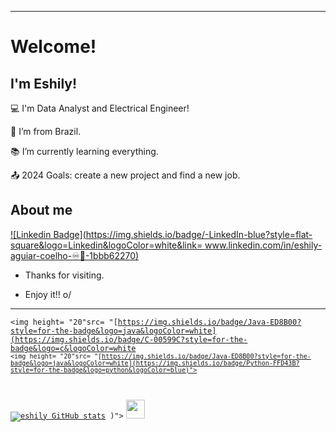 ----------------------------------------------------------------------------

# Welcome!

 

## I'm Eshily!

 

:computer: I'm Data Analyst and Electrical Engineer!

:house_with_garden: I’m from Brazil.

:books: I’m currently learning everything.

:outbox_tray: 2024 Goals: create a new project and find a new job.

 

## About me


[![Linkedin Badge](https://img.shields.io/badge/-LinkedIn-blue?style=flat-square&logo=Linkedin&logoColor=white&link=  www.linkedin.com/in/eshily-aguiar-coelho-♾️🌻-1bbb62270)]( www.linkedin.com/in/eshily-aguiar-coelho-♾️🌻-1bbb62270)

- Thanks for visiting.

- Enjoy it!! o/

----------------------------------------------------------------------------------
<code><img height= "20"src= "[https://img.shields.io/badge/Java-ED8B00?style=for-the-badge&logo=java&logoColor=white](https://img.shields.io/badge/C-00599C?style=for-the-badge&logo=c&logoColor=white
<code><img height= "20"src= "[https://img.shields.io/badge/Java-ED8B00?style=for-the-badge&logo=java&logoColor=white](https://img.shields.io/badge/Python-FFD43B?style=for-the-badge&logo=python&logoColor=blue)"></code>

[![eshily GitHub stats](https://github-readme-stats.vercel.app/api?username=eshily)](https://github.com/eshily/github-readme-stats)
)"></code>
<img src=https://github.com/TheDudeThatCode/TheDudeThatCode/blob/master/Assets/Earth.gif width="30">
